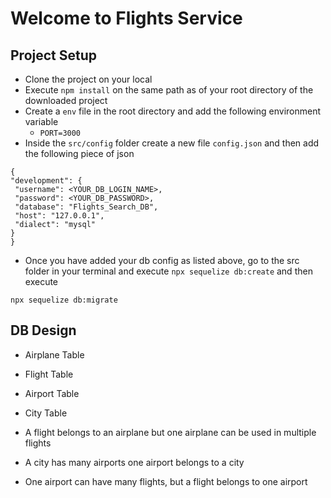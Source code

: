 # Welcome to Flights Service

## Project Setup
   - Clone the project on your local
   - Execute `npm install` on the same path as of your root directory of the downloaded project
   - Create a `env` file in the root directory and add the following environment variable
        - `PORT=3000`
   - Inside the `src/config` folder create a new file `config.json` and then add the following piece of json     

   ```
   {
  "development": {
    "username": <YOUR_DB_LOGIN_NAME>,
    "password": <YOUR_DB_PASSWORD>,
    "database": "Flights_Search_DB",
    "host": "127.0.0.1",
    "dialect": "mysql"
  }
}

 ```
 
- Once you have added your db config as listed above, go to the src folder in your terminal and execute `npx sequelize db:create`
and then execute

`npx sequelize db:migrate`

## DB Design
   - Airplane Table
   - Flight Table
   - Airport Table
   - City Table

   - A flight belongs to an airplane but one airplane can be used in multiple flights
   - A city has many airports one airport belongs to a city
   - One airport can have many flights, but a flight belongs to one airport